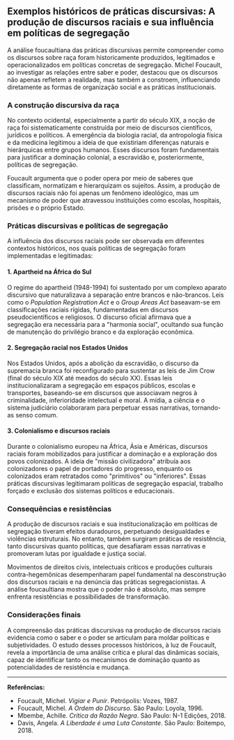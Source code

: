 
## Exemplos históricos de práticas discursivas: A produção de discursos raciais e sua influência em políticas de segregação

A análise foucaultiana das práticas discursivas permite compreender como os discursos sobre raça foram historicamente produzidos, legitimados e operacionalizados em políticas concretas de segregação. Michel Foucault, ao investigar as relações entre saber e poder, destacou que os discursos não apenas refletem a realidade, mas também a constroem, influenciando diretamente as formas de organização social e as práticas institucionais.

### A construção discursiva da raça

No contexto ocidental, especialmente a partir do século XIX, a noção de raça foi sistematicamente construída por meio de discursos científicos, jurídicos e políticos. A emergência da biologia racial, da antropologia física e da medicina legitimou a ideia de que existiriam diferenças naturais e hierárquicas entre grupos humanos. Esses discursos foram fundamentais para justificar a dominação colonial, a escravidão e, posteriormente, políticas de segregação.

Foucault argumenta que o poder opera por meio de saberes que classificam, normatizam e hierarquizam os sujeitos. Assim, a produção de discursos raciais não foi apenas um fenômeno ideológico, mas um mecanismo de poder que atravessou instituições como escolas, hospitais, prisões e o próprio Estado.

### Práticas discursivas e políticas de segregação

A influência dos discursos raciais pode ser observada em diferentes contextos históricos, nos quais políticas de segregação foram implementadas e legitimadas:

#### 1. **Apartheid na África do Sul**

O regime do apartheid (1948-1994) foi sustentado por um complexo aparato discursivo que naturalizava a separação entre brancos e não-brancos. Leis como o *Population Registration Act* e o *Group Areas Act* baseavam-se em classificações raciais rígidas, fundamentadas em discursos pseudocientíficos e religiosos. O discurso oficial afirmava que a segregação era necessária para a "harmonia social", ocultando sua função de manutenção do privilégio branco e da exploração econômica.

#### 2. **Segregação racial nos Estados Unidos**

Nos Estados Unidos, após a abolição da escravidão, o discurso da supremacia branca foi reconfigurado para sustentar as leis de Jim Crow (final do século XIX até meados do século XX). Essas leis institucionalizaram a segregação em espaços públicos, escolas e transportes, baseando-se em discursos que associavam negros à criminalidade, inferioridade intelectual e moral. A mídia, a ciência e o sistema judiciário colaboraram para perpetuar essas narrativas, tornando-as senso comum.

#### 3. **Colonialismo e discursos raciais**

Durante o colonialismo europeu na África, Ásia e Américas, discursos raciais foram mobilizados para justificar a dominação e a exploração dos povos colonizados. A ideia de "missão civilizadora" atribuía aos colonizadores o papel de portadores do progresso, enquanto os colonizados eram retratados como "primitivos" ou "inferiores". Essas práticas discursivas legitimaram políticas de segregação espacial, trabalho forçado e exclusão dos sistemas políticos e educacionais.

### Consequências e resistências

A produção de discursos raciais e sua institucionalização em políticas de segregação tiveram efeitos duradouros, perpetuando desigualdades e violências estruturais. No entanto, também surgiram práticas de resistência, tanto discursivas quanto políticas, que desafiaram essas narrativas e promoveram lutas por igualdade e justiça social.

Movimentos de direitos civis, intelectuais críticos e produções culturais contra-hegemônicas desempenharam papel fundamental na desconstrução dos discursos raciais e na denúncia das práticas segregacionistas. A análise foucaultiana mostra que o poder não é absoluto, mas sempre enfrenta resistências e possibilidades de transformação.

### Considerações finais

A compreensão das práticas discursivas na produção de discursos raciais evidencia como o saber e o poder se articulam para moldar políticas e subjetividades. O estudo desses processos históricos, à luz de Foucault, revela a importância de uma análise crítica e plural das dinâmicas sociais, capaz de identificar tanto os mecanismos de dominação quanto as potencialidades de resistência e mudança.

---
**Referências:**
- Foucault, Michel. *Vigiar e Punir*. Petrópolis: Vozes, 1987.
- Foucault, Michel. *A Ordem do Discurso*. São Paulo: Loyola, 1996.
- Mbembe, Achille. *Crítica da Razão Negra*. São Paulo: N-1 Edições, 2018.
- Davis, Angela. *A Liberdade é uma Luta Constante*. São Paulo: Boitempo, 2018.
```
